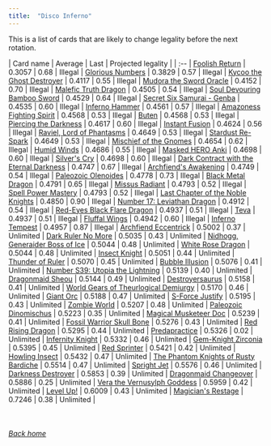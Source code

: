 ```yaml
---
title:  "Disco Inferno"
---
```


This is a list of cards that are likely to change legality before the next rotation.

| Card name | Average | Last | Projected legality |
| :-- |
[Foolish Return](https://db.ygoprodeck.com/card/?search=Foolish%20Return) | 0.3057 | 0.68 | Illegal |
[Glorious Numbers](https://db.ygoprodeck.com/card/?search=Glorious%20Numbers) | 0.3829 | 0.57 | Illegal |
[Kycoo the Ghost Destroyer](https://db.ygoprodeck.com/card/?search=Kycoo%20the%20Ghost%20Destroyer) | 0.4117 | 0.55 | Illegal |
[Mudora the Sword Oracle](https://db.ygoprodeck.com/card/?search=Mudora%20the%20Sword%20Oracle) | 0.4152 | 0.70 | Illegal |
[Malefic Truth Dragon](https://db.ygoprodeck.com/card/?search=Malefic%20Truth%20Dragon) | 0.4505 | 0.54 | Illegal |
[Soul Devouring Bamboo Sword](https://db.ygoprodeck.com/card/?search=Soul%20Devouring%20Bamboo%20Sword) | 0.4529 | 0.64 | Illegal |
[Secret Six Samurai - Genba](https://db.ygoprodeck.com/card/?search=Secret%20Six%20Samurai%20-%20Genba) | 0.4535 | 0.60 | Illegal |
[Inferno Hammer](https://db.ygoprodeck.com/card/?search=Inferno%20Hammer) | 0.4561 | 0.57 | Illegal |
[Amazoness Fighting Spirit](https://db.ygoprodeck.com/card/?search=Amazoness%20Fighting%20Spirit) | 0.4568 | 0.53 | Illegal |
[Buten](https://db.ygoprodeck.com/card/?search=Buten) | 0.4568 | 0.53 | Illegal |
[Piercing the Darkness](https://db.ygoprodeck.com/card/?search=Piercing%20the%20Darkness) | 0.4617 | 0.60 | Illegal |
[Instant Fusion](https://db.ygoprodeck.com/card/?search=Instant%20Fusion) | 0.4624 | 0.56 | Illegal |
[Raviel, Lord of Phantasms](https://db.ygoprodeck.com/card/?search=Raviel,%20Lord%20of%20Phantasms) | 0.4649 | 0.53 | Illegal |
[Stardust Re-Spark](https://db.ygoprodeck.com/card/?search=Stardust%20Re-Spark) | 0.4649 | 0.53 | Illegal |
[Mischief of the Gnomes](https://db.ygoprodeck.com/card/?search=Mischief%20of%20the%20Gnomes) | 0.4654 | 0.62 | Illegal |
[Humid Winds](https://db.ygoprodeck.com/card/?search=Humid%20Winds) | 0.4686 | 0.55 | Illegal |
[Masked HERO Anki](https://db.ygoprodeck.com/card/?search=Masked%20HERO%20Anki) | 0.4698 | 0.60 | Illegal |
[Silver's Cry](https://db.ygoprodeck.com/card/?search=Silver's%20Cry) | 0.4698 | 0.60 | Illegal |
[Dark Contract with the Eternal Darkness](https://db.ygoprodeck.com/card/?search=Dark%20Contract%20with%20the%20Eternal%20Darkness) | 0.4747 | 0.67 | Illegal |
[Archfiend's Awakening](https://db.ygoprodeck.com/card/?search=Archfiend's%20Awakening) | 0.4749 | 0.54 | Illegal |
[Paleozoic Olenoides](https://db.ygoprodeck.com/card/?search=Paleozoic%20Olenoides) | 0.4778 | 0.73 | Illegal |
[Black Metal Dragon](https://db.ygoprodeck.com/card/?search=Black%20Metal%20Dragon) | 0.4791 | 0.65 | Illegal |
[Missus Radiant](https://db.ygoprodeck.com/card/?search=Missus%20Radiant) | 0.4793 | 0.52 | Illegal |
[Spell Power Mastery](https://db.ygoprodeck.com/card/?search=Spell%20Power%20Mastery) | 0.4793 | 0.52 | Illegal |
[Last Chapter of the Noble Knights](https://db.ygoprodeck.com/card/?search=Last%20Chapter%20of%20the%20Noble%20Knights) | 0.4850 | 0.90 | Illegal |
[Number 17: Leviathan Dragon](https://db.ygoprodeck.com/card/?search=Number%2017:%20Leviathan%20Dragon) | 0.4912 | 0.54 | Illegal |
[Red-Eyes Black Flare Dragon](https://db.ygoprodeck.com/card/?search=Red-Eyes%20Black%20Flare%20Dragon) | 0.4937 | 0.51 | Illegal |
[Teva](https://db.ygoprodeck.com/card/?search=Teva) | 0.4937 | 0.51 | Illegal |
[Fluffal Wings](https://db.ygoprodeck.com/card/?search=Fluffal%20Wings) | 0.4942 | 0.60 | Illegal |
[Inferno Tempest](https://db.ygoprodeck.com/card/?search=Inferno%20Tempest) | 0.4957 | 0.87 | Illegal |
[Archfiend Eccentrick](https://db.ygoprodeck.com/card/?search=Archfiend%20Eccentrick) | 0.5002 | 0.37 | Unlimited |
[Dark Ruler No More](https://db.ygoprodeck.com/card/?search=Dark%20Ruler%20No%20More) | 0.5035 | 0.43 | Unlimited |
[Nidhogg, Generaider Boss of Ice](https://db.ygoprodeck.com/card/?search=Nidhogg,%20Generaider%20Boss%20of%20Ice) | 0.5044 | 0.48 | Unlimited |
[White Rose Dragon](https://db.ygoprodeck.com/card/?search=White%20Rose%20Dragon) | 0.5044 | 0.48 | Unlimited |
[Insect Knight](https://db.ygoprodeck.com/card/?search=Insect%20Knight) | 0.5051 | 0.44 | Unlimited |
[Thunder of Ruler](https://db.ygoprodeck.com/card/?search=Thunder%20of%20Ruler) | 0.5070 | 0.45 | Unlimited |
[Bubble Illusion](https://db.ygoprodeck.com/card/?search=Bubble%20Illusion) | 0.5076 | 0.41 | Unlimited |
[Number S39: Utopia the Lightning](https://db.ygoprodeck.com/card/?search=Number%20S39:%20Utopia%20the%20Lightning) | 0.5139 | 0.40 | Unlimited |
[Dragonmaid Sheou](https://db.ygoprodeck.com/card/?search=Dragonmaid%20Sheou) | 0.5144 | 0.49 | Unlimited |
[Destroyersaurus](https://db.ygoprodeck.com/card/?search=Destroyersaurus) | 0.5158 | 0.41 | Unlimited |
[World Gears of Theurlogical Demiurgy](https://db.ygoprodeck.com/card/?search=World%20Gears%20of%20Theurlogical%20Demiurgy) | 0.5170 | 0.46 | Unlimited |
[Giant Orc](https://db.ygoprodeck.com/card/?search=Giant%20Orc) | 0.5188 | 0.47 | Unlimited |
[S-Force Justify](https://db.ygoprodeck.com/card/?search=S-Force%20Justify) | 0.5195 | 0.43 | Unlimited |
[Zombie World](https://db.ygoprodeck.com/card/?search=Zombie%20World) | 0.5207 | 0.48 | Unlimited |
[Paleozoic Dinomischus](https://db.ygoprodeck.com/card/?search=Paleozoic%20Dinomischus) | 0.5223 | 0.35 | Unlimited |
[Magical Musketeer Doc](https://db.ygoprodeck.com/card/?search=Magical%20Musketeer%20Doc) | 0.5239 | 0.41 | Unlimited |
[Fossil Warrior Skull Bone](https://db.ygoprodeck.com/card/?search=Fossil%20Warrior%20Skull%20Bone) | 0.5276 | 0.43 | Unlimited |
[Red Rising Dragon](https://db.ygoprodeck.com/card/?search=Red%20Rising%20Dragon) | 0.5295 | 0.44 | Unlimited |
[Predapractice](https://db.ygoprodeck.com/card/?search=Predapractice) | 0.5326 | 0.02 | Unlimited |
[Infernity Knight](https://db.ygoprodeck.com/card/?search=Infernity%20Knight) | 0.5332 | 0.46 | Unlimited |
[Gem-Knight Zirconia](https://db.ygoprodeck.com/card/?search=Gem-Knight%20Zirconia) | 0.5395 | 0.45 | Unlimited |
[Red Sprinter](https://db.ygoprodeck.com/card/?search=Red%20Sprinter) | 0.5421 | 0.42 | Unlimited |
[Howling Insect](https://db.ygoprodeck.com/card/?search=Howling%20Insect) | 0.5432 | 0.47 | Unlimited |
[The Phantom Knights of Rusty Bardiche](https://db.ygoprodeck.com/card/?search=The%20Phantom%20Knights%20of%20Rusty%20Bardiche) | 0.5514 | 0.47 | Unlimited |
[Spright Jet](https://db.ygoprodeck.com/card/?search=Spright%20Jet) | 0.5576 | 0.46 | Unlimited |
[Darkness Destroyer](https://db.ygoprodeck.com/card/?search=Darkness%20Destroyer) | 0.5853 | 0.39 | Unlimited |
[Dragonmaid Changeover](https://db.ygoprodeck.com/card/?search=Dragonmaid%20Changeover) | 0.5886 | 0.25 | Unlimited |
[Vera the Vernusylph Goddess](https://db.ygoprodeck.com/card/?search=Vera%20the%20Vernusylph%20Goddess) | 0.5959 | 0.42 | Unlimited |
[Level Up!](https://db.ygoprodeck.com/card/?search=Level%20Up!) | 0.6009 | 0.43 | Unlimited |
[Magician's Restage](https://db.ygoprodeck.com/card/?search=Magician's%20Restage) | 0.7246 | 0.38 | Unlimited |

<br>

###### [Back home](index)